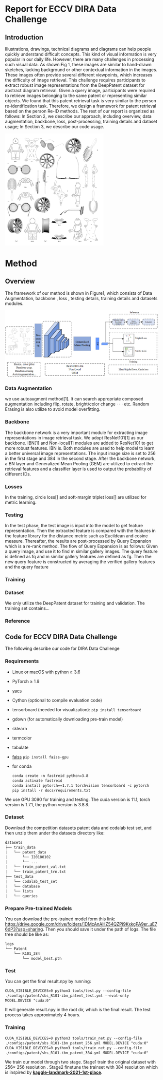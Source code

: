 





# Report for ECCV DIRA Data Challenge

## Introduction

Illustrations, drawings, technical diagrams and diagrams can help people quickly understand difficult concepts. This kind of visual information is very popular in our daily life. However, there are many challenges in processing such visual data. As shown Fig 1, these images are similar to hand-drawn sketches, lacking background or other contextual information in the images. These images often provide several different viewpoints, which increases the difficulty of image retrieval. This challenge requires participants to extract robust image representations from the DeepPatent dataset for abstract diagram retrieval. Given a query image, participants were required to retrieve images belonging to the same patent or representing similar objects. We found that this patent retrieval task is very similar to the person re-identification task. Therefore, we design a framework for patent retrieval based on the person Re-ID methods. The rest of our report is organized as follows: In Section 2, we describe our approach, including overview, data augmentation, backbone, loss, post-processing, training details and dataset usage; In Section 3, we describe our code usage.

<img src=".assets/image-20221009145459227.png" alt="image-20221009145459227" style="zoom:50%;" />

# Method

## Overview

The framework of our method is shown in Figure1, which consists of Data Augmentation, backbone , loss , testing details, training details and datasets modules.

![image-20221009162405174](.assets/image-20221009162405174.png)



### Data Augmentation

we use autoaugment method[1]. It can search appropriate composed augmentation including flip, rotate, bright/color change · · · etc. Random Erasing is also utilize to avoid model overfitting.

### Backbone

The backbone network is a very important module for extracting image representations in image retrieval task. We adopt ResNet101[1] as our backbone. IBN[1] and Non-local[1] modules are added to ResNet101 to get more robust features. IBN is.  Both modules are used to help model to learn a better universal image representations. The input image size is set to 256 in the first stage and 384 in the second stage. After the backbone network, a BN layer and Generalized Mean Pooling (GEM) are utilized to extract the retrieval features and a classifier layer is used to output the probability of different IDs.

### Losses

In the training,  circle loss[] and soft-margin triplet loss[] are utilized for metric learning.





### Testing

In the test phase, the test image is input into the model to get feature representation. Then the extracted feature is compared with the features in the feature library for the distance metric such as Eucildean and cosine measure. Thereafter, the results are post-processed by Query Expansion which is a re-rank method. The flow of Query Expansion is as follows: Given a query image, and use it to find m similar gallery images. The query feature is defined as fq and m similar gallery features are defined as fg. Then the new query feature is constructed by averaging the verified gallery features and the query feature





### Training



### Dataset

We only utilize the DeepPatent dataset for training and validation. The training set contains...

### Reference



## Code for ECCV DIRA Data Challenge

The following describe our code for DIRA Data Challenge

### Requirements

- Linux or macOS with python ≥ 3.6

- PyTorch ≥ 1.6

- [yacs](https://github.com/rbgirshick/yacs)

- Cython (optional to compile evaluation code)

- tensorboard (needed for visualization): `pip install tensorboard`

- gdown (for automatically downloading pre-train model)

- sklearn

- termcolor

- tabulate

- [faiss](https://github.com/facebookresearch/faiss) `pip install faiss-gpu`

- for conda

  ```
  conda create -n fastreid python=3.8
  conda activate fastreid
  conda install pytorch==1.7.1 torchvision tensorboard -c pytorch
  pip install -r docs/requirements.txt
  ```

We use GPU 3090 for training and testing. The cuda version is 11.1, torch version is 1.7.1, the python version is 3.8.8.

### Dataset

Download the competition datasets patent data and codalab test set, and then unzip them under the datasets directory like: 

```
datasets
├── train_data
|	└── patent_data
|		└── I20180102
|		└── ...
|	└── train_patent_val.txt
|	└── train_patent_trn.txt
├── test_data
|	└── codalab_test_set
|	└── database
|	└── lists
|	└── queries

```

### Prepare Pre-trained Models

You can download the pre-trained model form this link: https://drive.google.com/drive/folders/1DMcAnAHZ54QZPi9KxkgPA9er_uE76dP3?usp=sharing. Then you should save it under the path of logs. The file tree should be like as:

```
logs
└── Patent	
    └── R101_384
    	└── model_best.pth
```

### Test

You can get the final result.npy by running:

```
CUDA_VISIBLE_DEVICES=0 python3 tools/test.py --config-file ./configs/patent/sbs_R101-ibn_patent_test.yml --eval-only  MODEL.DEVICE "cuda:0"
```

It will generate result.npy  in the root dir, which is the final result. The test process takes approximately 4 hours.

### Training

```
CUDA_VISIBLE_DEVICES=0 python3 tools/train_net.py --config-file ./configs/patent/sbs_R101-ibn_patent_256.yml MODEL.DEVICE "cuda:0" 
CUDA_VISIBLE_DEVICES=0 python3 tools/train_net.py --config-file ./configs/patent/sbs_R101-ibn_patent_384.yml MODEL.DEVICE "cuda:0" 
```

We train our model through two stage. Stage1 train the original dataset with 256$\times$ 256 resolution . Stage2 finetune the trainset with 384 resolution which is inspired by **[kaggle-landmark-2021-1st-place](https://github.com/ChristofHenkel/kaggle-landmark-2021-1st-place)**.  

